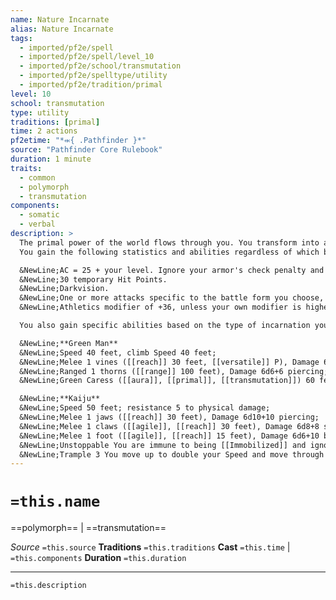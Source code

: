 ```yaml
---
name: Nature Incarnate
alias: Nature Incarnate
tags:
  - imported/pf2e/spell
  - imported/pf2e/spell/level_10
  - imported/pf2e/school/transmutation
  - imported/pf2e/spelltype/utility
  - imported/pf2e/tradition/primal
level: 10
school: transmutation
type: utility
traditions: [primal]
time: 2 actions
pf2etime: "*⬺{ .Pathfinder }*"
source: "Pathfinder Core Rulebook"
duration: 1 minute
traits:
  - common
  - polymorph
  - transmutation
components:
  - somatic
  - verbal
description: >
  The primal power of the world flows through you. You transform into an incarnation of nature, either a green man or a kaiju. Your battle form is Medium for a green man or Gargantuan (30-foot-by-30-foot space) for a kaiju. You must have enough space to expand into or the spell is lost. While in this form, you gain the plant trait (for a green man) or the beast trait (for a kaiju). You can Dismiss the spell.
  You gain the following statistics and abilities regardless of which battle form you choose:

  &NewLine;AC = 25 + your level. Ignore your armor's check penalty and Speed reduction.
  &NewLine;30 temporary Hit Points.
  &NewLine;Darkvision.
  &NewLine;One or more attacks specific to the battle form you choose, which are the only attacks you can Strike with. You're trained with them. Your attack modifier is +34, and you use the listed damage. These attacks are Strength based (for the purpose of the [[Enfeebled]] condition, for example). If your unarmed attack modifier is higher, you can use it instead.
  &NewLine;Athletics modifier of +36, unless your own modifier is higher.

  You also gain specific abilities based on the type of incarnation you choose:

  &NewLine;**Green Man**
  &NewLine;Speed 40 feet, climb Speed 40 feet;
  &NewLine;Melee 1 vines ([[reach]] 30 feet, [[versatile]] P), Damage 6d8+12 bludgeoning;
  &NewLine;Ranged 1 thorns ([[range]] 100 feet), Damage 6d6+6 piercing;
  &NewLine;Green Caress ([[aura]], [[primal]], [[transmutation]]) 60 feet. Enemies other than plants must succeed at a Fortitude save against your spell DC or become [[Clumsy]] 1 for 1 round Clumsy 2 on a critical failure).

  &NewLine;**Kaiju**
  &NewLine;Speed 50 feet; resistance 5 to physical damage;
  &NewLine;Melee 1 jaws ([[reach]] 30 feet), Damage 6d10+10 piercing;
  &NewLine;Melee 1 claws ([[agile]], [[reach]] 30 feet), Damage 6d8+8 slashing;
  &NewLine;Melee 1 foot ([[agile]], [[reach]] 15 feet), Damage 6d6+10 bludgeoning;
  &NewLine;Unstoppable You are immune to being [[Immobilized]] and ignore difficult terrain and greater difficult terrain;
  &NewLine;Trample 3 You move up to double your Speed and move through the spaces of Huge or smaller creatures, trampling each creature whose space you enter. A trampled creature takes foot damage with a basic Reflex save against your spell DC.
---
```

# `=this.name`
==polymorph== | ==transmutation==

*Source* `=this.source`
**Traditions** `=this.traditions`
**Cast** `=this.time` | `=this.components`
**Duration** `=this.duration`

***
`=this.description`
